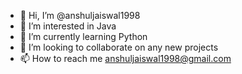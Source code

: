 - 👋 Hi, I’m @anshuljaiswal1998
- 👀 I’m interested in Java
- 🌱 I’m currently learning Python
- 💞️ I’m looking to collaborate on any new projects
- 📫 How to reach me anshuljaiswal1998@gmail.com

<!---
anshuljaiswal1998/anshuljaiswal1998 is a ✨ special ✨ repository because its `README.md` (this file) appears on your GitHub profile.
You can click the Preview link to take a look at your changes.
--->
